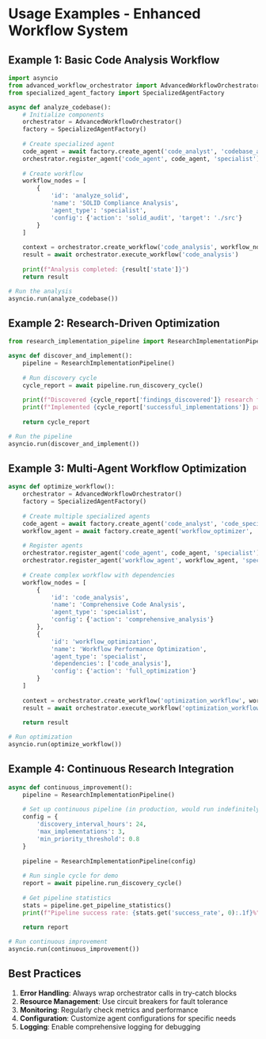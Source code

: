 # Usage Examples - Enhanced Workflow System

## Example 1: Basic Code Analysis Workflow

```python
import asyncio
from advanced_workflow_orchestrator import AdvancedWorkflowOrchestrator
from specialized_agent_factory import SpecializedAgentFactory

async def analyze_codebase():
    # Initialize components
    orchestrator = AdvancedWorkflowOrchestrator()
    factory = SpecializedAgentFactory()
    
    # Create specialized agent
    code_agent = await factory.create_agent('code_analyst', 'codebase_analyzer')
    orchestrator.register_agent('code_agent', code_agent, 'specialist')
    
    # Create workflow
    workflow_nodes = [
        {
            'id': 'analyze_solid',
            'name': 'SOLID Compliance Analysis',
            'agent_type': 'specialist',
            'config': {'action': 'solid_audit', 'target': './src'}
        }
    ]
    
    context = orchestrator.create_workflow('code_analysis', workflow_nodes)
    result = await orchestrator.execute_workflow('code_analysis')
    
    print(f"Analysis completed: {result['state']}")
    return result

# Run the analysis
asyncio.run(analyze_codebase())
```

## Example 2: Research-Driven Optimization

```python
from research_implementation_pipeline import ResearchImplementationPipeline

async def discover_and_implement():
    pipeline = ResearchImplementationPipeline()
    
    # Run discovery cycle
    cycle_report = await pipeline.run_discovery_cycle()
    
    print(f"Discovered {cycle_report['findings_discovered']} research findings")
    print(f"Implemented {cycle_report['successful_implementations']} patterns")
    
    return cycle_report

# Run the pipeline
asyncio.run(discover_and_implement())
```

## Example 3: Multi-Agent Workflow Optimization

```python
async def optimize_workflow():
    orchestrator = AdvancedWorkflowOrchestrator()
    factory = SpecializedAgentFactory()
    
    # Create multiple specialized agents
    code_agent = await factory.create_agent('code_analyst', 'code_specialist')
    workflow_agent = await factory.create_agent('workflow_optimizer', 'workflow_specialist')
    
    # Register agents
    orchestrator.register_agent('code_agent', code_agent, 'specialist')
    orchestrator.register_agent('workflow_agent', workflow_agent, 'specialist')
    
    # Create complex workflow with dependencies
    workflow_nodes = [
        {
            'id': 'code_analysis',
            'name': 'Comprehensive Code Analysis',
            'agent_type': 'specialist',
            'config': {'action': 'comprehensive_analysis'}
        },
        {
            'id': 'workflow_optimization',
            'name': 'Workflow Performance Optimization',
            'agent_type': 'specialist',
            'dependencies': ['code_analysis'],
            'config': {'action': 'full_optimization'}
        }
    ]
    
    context = orchestrator.create_workflow('optimization_workflow', workflow_nodes)
    result = await orchestrator.execute_workflow('optimization_workflow')
    
    return result

# Run optimization
asyncio.run(optimize_workflow())
```

## Example 4: Continuous Research Integration

```python
async def continuous_improvement():
    pipeline = ResearchImplementationPipeline()
    
    # Set up continuous pipeline (in production, would run indefinitely)
    config = {
        'discovery_interval_hours': 24,
        'max_implementations': 3,
        'min_priority_threshold': 0.8
    }
    
    pipeline = ResearchImplementationPipeline(config)
    
    # Run single cycle for demo
    report = await pipeline.run_discovery_cycle()
    
    # Get pipeline statistics
    stats = pipeline.get_pipeline_statistics()
    print(f"Pipeline success rate: {stats.get('success_rate', 0):.1f}%")
    
    return report

# Run continuous improvement
asyncio.run(continuous_improvement())
```

## Best Practices

1. **Error Handling**: Always wrap orchestrator calls in try-catch blocks
2. **Resource Management**: Use circuit breakers for fault tolerance
3. **Monitoring**: Regularly check metrics and performance
4. **Configuration**: Customize agent configurations for specific needs
5. **Logging**: Enable comprehensive logging for debugging
